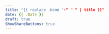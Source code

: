 ```yaml
---
title: "{{ replace .Name "-" " " | title }}"
date: {{ .Date }}
draft: true
ShowShareButtons: true
---
```

